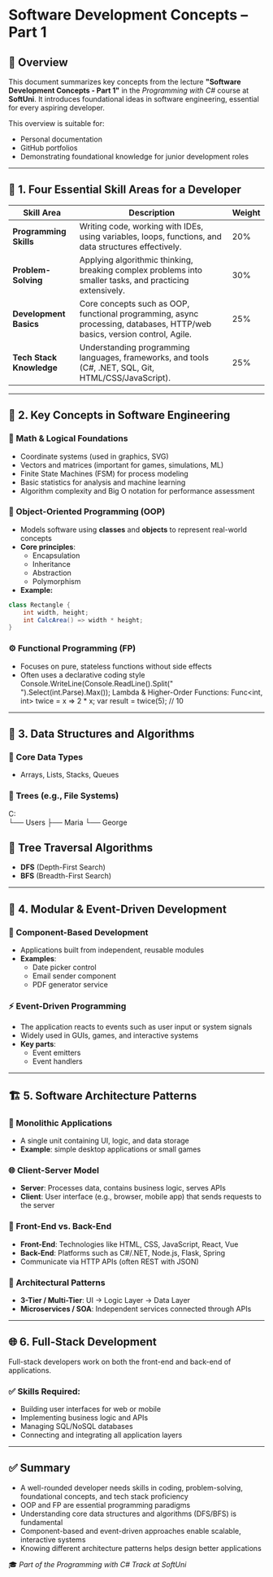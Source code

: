 # Software Development Concepts – Part 1

## 🧠 Overview

This document summarizes key concepts from the lecture **"Software Development Concepts - Part 1"** in the _Programming with C#_ course at **SoftUni**. It introduces foundational ideas in software engineering, essential for every aspiring developer.

This overview is suitable for:
- Personal documentation
- GitHub portfolios
- Demonstrating foundational knowledge for junior development roles

---

## 🔑 1. Four Essential Skill Areas for a Developer

| Skill Area               | Description                                                                                              | Weight |
|--------------------------|----------------------------------------------------------------------------------------------------------|--------|
| **Programming Skills**   | Writing code, working with IDEs, using variables, loops, functions, and data structures effectively.     | 20%    |
| **Problem-Solving**      | Applying algorithmic thinking, breaking complex problems into smaller tasks, and practicing extensively. | 30%    |
| **Development Basics**   | Core concepts such as OOP, functional programming, async processing, databases, HTTP/web basics, version control, Agile. | 25% |
| **Tech Stack Knowledge** | Understanding programming languages, frameworks, and tools (C#, .NET, SQL, Git, HTML/CSS/JavaScript).    | 25%    |

---

## 🧱 2. Key Concepts in Software Engineering

### 📐 Math & Logical Foundations
- Coordinate systems (used in graphics, SVG)
- Vectors and matrices (important for games, simulations, ML)
- Finite State Machines (FSM) for process modeling
- Basic statistics for analysis and machine learning
- Algorithm complexity and Big O notation for performance assessment

### 🧊 Object-Oriented Programming (OOP)
- Models software using **classes** and **objects** to represent real-world concepts
- **Core principles**:
  - Encapsulation
  - Inheritance
  - Abstraction
  - Polymorphism
- **Example:**
```csharp
class Rectangle {
    int width, height;
    int CalcArea() => width * height;
}
```
### ⚙️ Functional Programming (FP)
 - Focuses on pure, stateless functions without side effects
 - Often uses a declarative coding style
Console.WriteLine(Console.ReadLine().Split(" ").Select(int.Parse).Max());
Lambda & Higher-Order Functions:
Func<int, int> twice = x => 2 * x;
var result = twice(5); // 10

---

## 🧮 3. Data Structures and Algorithms
### 🔢 Core Data Types
 - Arrays, Lists, Stacks, Queues

### 🌳 Trees (e.g., File Systems)
C:\
 └── Users
     ├── Maria
     └── George
## 📌 Tree Traversal Algorithms

- **DFS** (Depth-First Search)  
- **BFS** (Breadth-First Search)

---

## 🧩 4. Modular & Event-Driven Development

### 🧱 Component-Based Development
- Applications built from independent, reusable modules
- **Examples**:  
  - Date picker control
  - Email sender component
  - PDF generator service

### ⚡ Event-Driven Programming
- The application reacts to events such as user input or system signals 
- Widely used in GUIs, games, and interactive systems
- **Key parts**:  
  - Event emitters
  - Event handlers

---

## 🏗️ 5. Software Architecture Patterns

### 🧱 Monolithic Applications
- A single unit containing UI, logic, and data storage 
- **Example**: simple desktop applications or small games

### 🌐 Client-Server Model
- **Server**: Processes data, contains business logic, serves APIs
- **Client**: User interface (e.g., browser, mobile app) that sends requests to the server

### 🔄 Front-End vs. Back-End
- **Front-End**: Technologies like HTML, CSS, JavaScript, React, Vue
- **Back-End**: Platforms such as C#/.NET, Node.js, Flask, Spring
- Communicate via HTTP APIs (often REST with JSON)

### 🧭 Architectural Patterns
- **3-Tier / Multi-Tier**: UI → Logic Layer → Data Layer  
- **Microservices / SOA**: Independent services connected through APIs

---

## 🌐 6. Full-Stack Development

Full-stack developers work on both the front-end and back-end of applications.

### ✅ Skills Required:
- Building user interfaces for web or mobile
- Implementing business logic and APIs
- Managing SQL/NoSQL databases
- Connecting and integrating all application layers

---

## ✅ Summary

- A well-rounded developer needs skills in coding, problem-solving, foundational concepts, and tech stack proficiency
- OOP and FP are essential programming paradigms
- Understanding core data structures and algorithms (DFS/BFS) is fundamental
- Component-based and event-driven approaches enable scalable, interactive systems
- Knowing different architecture patterns helps design better applications

🎓 _Part of the Programming with C# Track at SoftUni_
